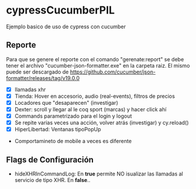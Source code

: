 # cypressCucumberPIL

Ejemplo basico de uso de cypress con cucumber

## Reporte

Para que se genere el reporte con el comando "gerenate:report" se debe tener el archivo "cucumber-json-formatter.exe" en la carpeta raiz.
El mismo puede ser descargado de https://github.com/cucumber/json-formatter/releases/tag/v19.0.0

- [x] llamadas xhr
- [x] Tienda: Hover en accesorio, audio (real-events), filtros de precios
- [x] Locadores que "desaparecen" (investigar)
- [x] Dexter: scroll y llegar al le coq sport (marcas) y hacer click ahí
- [x] Commands parametrizado para el login y logout
- [x] Se repite varias veces una acción, volver atrás (investigar) y cy.reload()
- [x] HiperLibertad: Ventanas tipoPopUp
- Comportamineto de mobile a veces es diferente

## Flags de Configuración

- hideXHRInCommandLog: En **true** permite NO isualizar las llamadas al servicio de tipo XHR. En **false**..
